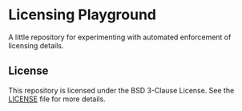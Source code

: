 # Licensing Playground

A little repository for experimenting with automated enforcement of licensing details.

## License

This repository is licensed under the BSD 3-Clause License.
See the [LICENSE](LICENSE) file for more details.
